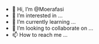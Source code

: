 - 👋 Hi, I’m @Moerafasi
- 👀 I’m interested in ...
- 🌱 I’m currently learning ...
- 💞️ I’m looking to collaborate on ...
- 📫 How to reach me ...

<!---
Moerafasi/Moerafasi is a ✨ special ✨ repository because its `README.md` (this file) appears on your GitHub profile.
You can click the Preview link to take a look at your changes.
--->
